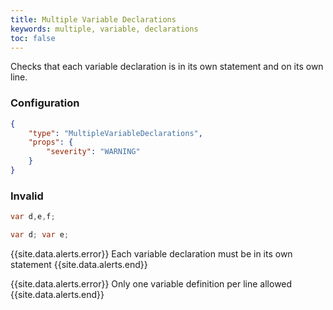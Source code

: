 ```yaml
---
title: Multiple Variable Declarations
keywords: multiple, variable, declarations
toc: false
---
```


Checks that each variable declaration is in its own statement and on its own line.

### Configuration

```json
{
	"type": "MultipleVariableDeclarations",
	"props": {
		"severity": "WARNING"
	}
}
```

### Invalid

```java
var d,e,f;

var d; var e;
```

{{site.data.alerts.error}} Each variable declaration must be in its own statement {{site.data.alerts.end}}

{{site.data.alerts.error}} Only one variable definition per line allowed {{site.data.alerts.end}}